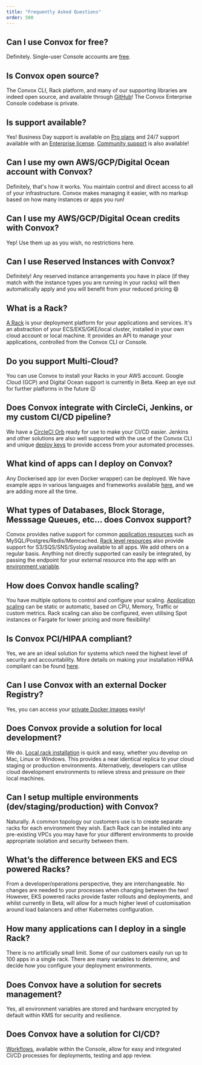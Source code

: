 ```yaml
---
title: "Frequently Asked Questions"
order: 500
---
```


## Can I use Convox for free?

  Definitely.  Single-user Console accounts are [free](https://console.convox.com/signup).

## Is Convox open source?

  The Convox CLI, Rack platform, and many of our supporting libraries are indeed open source, and available through [GitHub](https://github.com/convox)!  The Convox Enterprise Console codebase is private.

## Is support available?

  Yes!  Business Day support is available on [Pro plans](/pricing) and 24/7 support available with an [Enterprise license](/enterprise).  [Community support](https://community.convox.com/) is also available!

## Can I use my own AWS/GCP/Digital Ocean account with Convox?

  Definitely, that's how it works.  You maintain control and direct access to all of your infrastructure.  Convox makes managing it easier, with no markup based on how many instances or apps you run!

## Can I use my AWS/GCP/Digital Ocean credits with Convox?

  Yep!  Use them up as you wish, no restrictions here.

## Can I use Reserved Instances with Convox?

  Definitely!  Any reserved instance arrangements you have in place (if they match with the instance types you are running in your racks) will then automatically apply and you will benefit from your reduced pricing 😄

## What is a Rack?

  [A Rack](/introduction/rack) is your deployment platform for your applications and services.  It's an abstraction of your ECS/EKS/GKE/local cluster, installed in your own cloud account or local machine.  It provides an API to manage your applications, controlled from the Convox CLI or Console.  

## Do you support Multi-Cloud?

  You can use Convox to install your Racks in your AWS account.  Google Cloud (GCP) and Digital Ocean support is currently in Beta.  Keep an eye out for further platforms in the future 😉

## Does Convox integrate with CircleCi, Jenkins, or my custom CI/CD pipeline?

  We have a [CircleCI Orb](https://circleci.com/orbs/registry/orb/convox/orb) ready for use to make your CI/CD easier.  Jenkins and other solutions are also well supported with the use of the Convox CLI and unique [deploy keys](/console/deploy-keys) to provide access from your automated processes.  

## What kind of apps can I deploy on Convox?

  Any Dockerised app (or even Docker wrapper) can be deployed.  We have example apps in various languages and frameworks available [here](/example-apps/examples), and we are adding more all the time.

## What types of Databases, Block Storage, Messsage Queues, etc… does Convox support?

  Convox provides native support for common [application resources](/application/resources) such as MySQL/Postgres/Redis/Memcached.  [Rack level resources](/gen1/resources) also provide support for S3/SQS/SNS/Syslog available to all apps.  We add others on a regular basis.  Anything not directly supported can easily be integrated, by passing the endpoint for your external resource into the app with an [environment variable](/application/environment).  

## How does Convox handle scaling?

  You have multiple options to control and configure your scaling.  [Application scaling](/deployment/scaling) can be static or automatic, based on CPU, Memory, Traffic or custom metrics.  Rack scaling can also be configured, even utilising Spot instances or Fargate for lower pricing and more flexibility!

## Is Convox PCI/HIPAA compliant?

  Yes, we are an ideal solution for systems which need the highest level of security and accountability.  More details on making your installation HIPAA compliant can be found [here](reference/hipaa-compliance).

## Can I use Convox with an external Docker Registry?

  Yes, you can access your [private Docker images](/deployment/private-registries) easily!

## Does Convox provide a solution for local development?

  We do.  [Local rack installation](/development/running-locally) is quick and easy, whether you develop on Mac, Linux or Windows.  This provides a near identical replica to your cloud staging or production environments.  Alternatively, developers can utilise cloud development environments to relieve stress and pressure on their local machines.

## Can I setup multiple environments (dev/staging/production) with Convox?

  Naturally.  A common topology our customers use is to create separate racks for each environment they wish.  Each Rack can be installed into any pre-existing VPCs you may have for your different environments to provide appropriate isolation and security between them.

## What’s the difference between EKS and ECS powered Racks?

  From a developer/operations perspective, they are interchangeable.  No changes are needed to your processes when changing between the two!  However, EKS powered racks provide faster rollouts and deployments, and whilst currently in Beta, will allow for a much higher level of customisation around load balancers and other Kubernetes configuration.

## How many applications can I deploy in a single Rack?

  There is no artificially small limit.  Some of our customers easily run up to 100 apps in a single rack.  There are many variables to determine, and decide how you configure your deployment environments.

## Does Convox have a solution for secrets management?

  Yes, all environment variables are stored and hardware encrypted by default within KMS for security and resilience.

## Does Convox have a solution for CI/CD?

  [Workflows](/console/workflows), available within the Console, allow for easy and integrated CI/CD processes for deployments, testing and app review.

